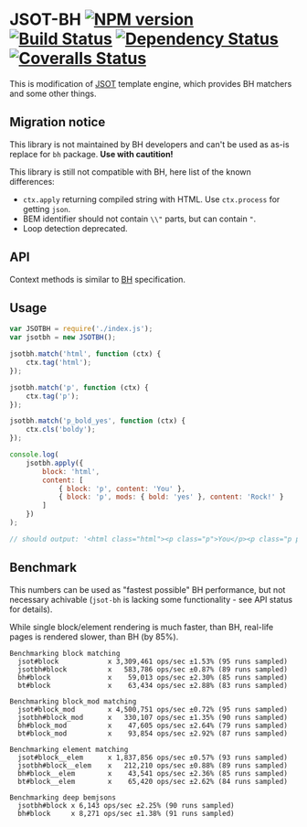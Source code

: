 # JSOT-BH [![NPM version][npm-image]][npm-url] [![Build Status][travis-image]][travis-url] [![Dependency Status][depstat-image]][depstat-url] [![Coveralls Status][coveralls-image]][coveralls-url]

This is modification of [JSOT](https://github.com/floatdrop/jsot) template engine, which provides BH matchers and some other things.

## Migration notice

This library is not maintained by BH developers and can't be used as as-is replace for `bh` package. __Use with cautition!__

This library is still not compatible with BH, here list of the known differences:

 * `ctx.apply` returning compiled string with HTML. Use `ctx.process` for getting `json`.
 * BEM identifier should not contain `\\"` parts, but can contain `"`.
 * Loop detection deprecated.

## API

Context methods is similar to [BH](https://github.com/enb-make/bh#%D0%9A%D0%BB%D0%B0%D1%81%D1%81-ctx) specification.

## Usage

```js
var JSOTBH = require('./index.js');
var jsotbh = new JSOTBH();

jsotbh.match('html', function (ctx) {
    ctx.tag('html');
});

jsotbh.match('p', function (ctx) {
    ctx.tag('p');
});

jsotbh.match('p_bold_yes', function (ctx) {
    ctx.cls('boldy');
});

console.log(
    jsotbh.apply({
        block: 'html',
        content: [
            { block: 'p', content: 'You' },
            { block: 'p', mods: { bold: 'yes' }, content: 'Rock!' }
        ]
    })
);

// should output: '<html class="html"><p class="p">You</p><p class="p p_bold_yes boldy">Rock!</p></html>'
```

## Benchmark

This numbers can be used as "fastest possible" BH performance, but not necessary achivable (`jsot-bh` is lacking some functionality - see API status for details).

While single block/element rendering is much faster, than BH, real-life pages is rendered slower, than BH (by 85%).

```
Benchmarking block matching
  jsot#block            x 3,309,461 ops/sec ±1.53% (95 runs sampled)
  jsotbh#block          x   583,786 ops/sec ±0.87% (89 runs sampled)
  bh#block              x    59,013 ops/sec ±2.30% (85 runs sampled)
  bt#block              x    63,434 ops/sec ±2.88% (83 runs sampled)

Benchmarking block_mod matching
  jsot#block_mod        x 4,500,751 ops/sec ±0.72% (95 runs sampled)
  jsotbh#block_mod      x   330,107 ops/sec ±1.35% (90 runs sampled)
  bh#block_mod          x    47,605 ops/sec ±2.64% (79 runs sampled)
  bt#block_mod          x    93,854 ops/sec ±2.92% (87 runs sampled)

Benchmarking element matching
  jsot#block__elem      x 1,837,856 ops/sec ±0.57% (93 runs sampled)
  jsotbh#block__elem    x   212,210 ops/sec ±0.88% (89 runs sampled)
  bh#block__elem        x    43,541 ops/sec ±2.36% (85 runs sampled)
  bt#block__elem        x    65,420 ops/sec ±2.62% (84 runs sampled)

Benchmarking deep bemjsons
  jsotbh#block x 6,143 ops/sec ±2.25% (90 runs sampled)
  bh#block     x 8,271 ops/sec ±1.38% (91 runs sampled)
```

[npm-url]: https://npmjs.org/package/jsot-bh
[npm-image]: http://img.shields.io/npm/v/jsot-bh.svg

[travis-url]: https://travis-ci.org/floatdrop/jsot-bh
[travis-image]: http://img.shields.io/travis/floatdrop/jsot-bh.svg

[depstat-url]: https://david-dm.org/floatdrop/jsot-bh
[depstat-image]: https://david-dm.org/floatdrop/jsot-bh.svg?theme=shields.io

[coveralls-url]: https://coveralls.io/r/floatdrop/jsot-bh
[coveralls-image]: http://img.shields.io/coveralls/floatdrop/jsot-bh/master.svg
